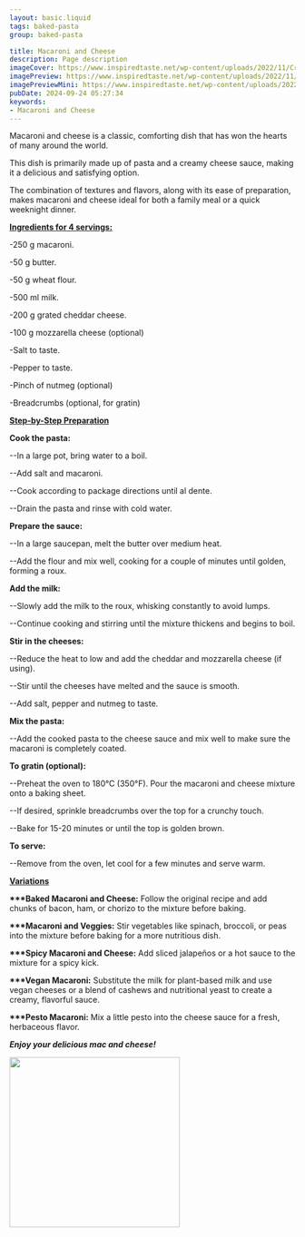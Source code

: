 ```yaml
---
layout: basic.liquid
tags: baked-pasta
group: baked-pasta

title: Macaroni and Cheese
description: Page description
imageCover: https://www.inspiredtaste.net/wp-content/uploads/2022/11/Creamy-Mac-and-Cheese-Recipe-Video.jpg
imagePreview: https://www.inspiredtaste.net/wp-content/uploads/2022/11/Creamy-Mac-and-Cheese-Recipe-Video.jpg
imagePreviewMini: https://www.inspiredtaste.net/wp-content/uploads/2022/11/Creamy-Mac-and-Cheese-Recipe-Video.jpg
pubDate: 2024-09-24 05:27:34
keywords:
- Macaroni and Cheese
---
```



Macaroni and cheese is a classic, comforting dish that has won the hearts of many around the world.

This dish is primarily made up of pasta and a creamy cheese sauce, making it a delicious and satisfying option.

The combination of textures and flavors, along with its ease of preparation, makes macaroni and cheese ideal for both a family meal or a quick weeknight dinner.

<u><b>Ingredients for 4 servings:</b></u>

-250 g macaroni.

-50 g butter.

-50 g wheat flour.

-500 ml milk.

-200 g grated cheddar cheese.

-100 g mozzarella cheese (optional)

-Salt to taste.

-Pepper to taste.

-Pinch of nutmeg (optional)

-Breadcrumbs (optional, for gratin)

<u><b>Step-by-Step Preparation</b></u>

<b>Cook the pasta:</b>

--In a large pot, bring water to a boil.

--Add salt and macaroni.

--Cook according to package directions until al dente.

--Drain the pasta and rinse with cold water.

<b>Prepare the sauce:</b>

--In a large saucepan, melt the butter over medium heat.

--Add the flour and mix well, cooking for a couple of minutes until golden, forming a roux.

<b>Add the milk:</b>

--Slowly add the milk to the roux, whisking constantly to avoid lumps.

--Continue cooking and stirring until the mixture thickens and begins to boil.

<b>Stir in the cheeses:</b>

--Reduce the heat to low and add the cheddar and mozzarella cheese (if using).

--Stir until the cheeses have melted and the sauce is smooth.

--Add salt, pepper and nutmeg to taste.

<b>Mix the pasta:</b>

--Add the cooked pasta to the cheese sauce and mix well to make sure the macaroni is completely coated.

<b>To gratin (optional):</b>

--Preheat the oven to 180°C (350°F). Pour the macaroni and cheese mixture onto a baking sheet.

--If desired, sprinkle breadcrumbs over the top for a crunchy touch.

--Bake for 15-20 minutes or until the top is golden brown.

<b>To serve:</b>

--Remove from the oven, let cool for a few minutes and serve warm.

<u><b>Variations</b></u>

<b>***Baked Macaroni and Cheese:</b> Follow the original recipe and add chunks of bacon, ham, or chorizo ​​to the mixture before baking.

<b>***Macaroni and Veggies:</b> Stir vegetables like spinach, broccoli, or peas into the mixture before baking for a more nutritious dish.

<b>***Spicy Macaroni and Cheese:</b> Add sliced ​​jalapeños or a hot sauce to the mixture for a spicy kick.

<b>***Vegan Macaroni:</b> Substitute the milk for plant-based milk and use vegan cheeses or a blend of cashews and nutritional yeast to create a creamy, flavorful sauce.

<b>***Pesto Macaroni:</b> Mix a little pesto into the cheese sauce for a fresh, herbaceous flavor.

<b><i>Enjoy your delicious mac and cheese!</i></b>

<img src="https://encrypted-tbn0.gstatic.com/images?q=tbn:ANd9GcSpa6B6-CG9AElcr3AnLA2ybqHhkP3uQjzeEuG7i9pvcX3arqU_rwrgZj8_EPGFOMVhBmE&usqp=CAU" width="300" height="300">
